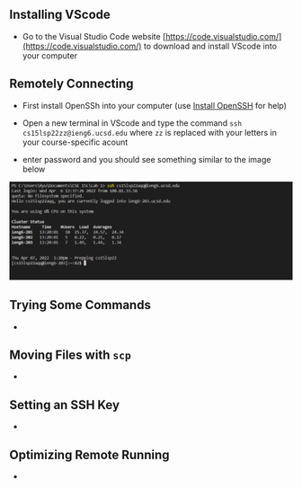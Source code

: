 
## Installing VScode ##

- Go to the Visual Studio Code website [https://code.visualstudio.com/](https://code.visualstudio.com/) to download and install VScode into your computer



## Remotely Connecting ##

- First install OpenSSh into your computer (use [Install OpenSSH](https://docs.microsoft.com/en-us/windows-server/administration/openssh/openssh_install_firstuse) for help)

- Open a new terminal in VScode and type the command `ssh cs15lsp22zz@ieng6.ucsd.edu` where `zz` is replaced with your letters in your course-specific acount

- enter password and you should see something similar to the image below

![](https://github.com/LuffySaito/cse15l-lab-reports/blob/e4b7144675a7c3ead4d94820f4fb12bfe30c5375/remote_connect.png)

## Trying Some Commands ##

- 

## Moving Files with `scp` ##

- 

## Setting an SSH Key ##

- 

## Optimizing Remote Running ##

- 
